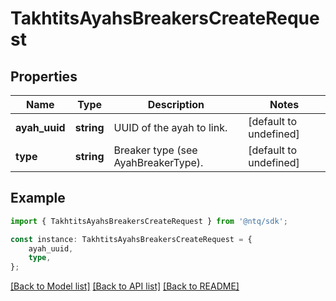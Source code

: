 # TakhtitsAyahsBreakersCreateRequest


## Properties

Name | Type | Description | Notes
------------ | ------------- | ------------- | -------------
**ayah_uuid** | **string** | UUID of the ayah to link. | [default to undefined]
**type** | **string** | Breaker type (see AyahBreakerType). | [default to undefined]

## Example

```typescript
import { TakhtitsAyahsBreakersCreateRequest } from '@ntq/sdk';

const instance: TakhtitsAyahsBreakersCreateRequest = {
    ayah_uuid,
    type,
};
```

[[Back to Model list]](../README.md#documentation-for-models) [[Back to API list]](../README.md#documentation-for-api-endpoints) [[Back to README]](../README.md)
